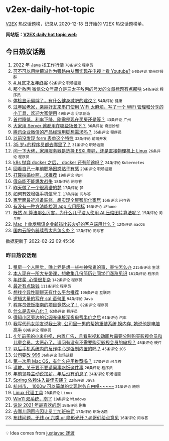 # v2ex-daily-hot-topic

[V2EX](https://www.v2ex.com/) 热议话题榜，记录从 2020-12-18 日开始的 V2EX 热议话题榜单。

**网站版：[V2EX daily hot topic web](https://boojack.github.io/v2ex-daily-hot-topic-web/)**

## 今日热议话题

<!-- TODAY BEGIN -->

1. [2022 年 Java 找工作行情](https://www.v2ex.com/t/835637) `70条评论` `程序员`
1. [可不可以用树莓派作为旁路由从而实现在电视上看 Youtube?](https://www.v2ex.com/t/835585) `64条评论` `宽带症候群`
1. [4 月底才发年终奖](https://www.v2ex.com/t/835572) `62条评论` `职场话题`
1. [那个敖丙 微信公众号简介是三太子敖丙的号发的文章标题有点那啥](https://www.v2ex.com/t/835651) `54条评论` `程序员`
1. [体检显示偏胖了，有什么健身减肥的建议？](https://www.v2ex.com/t/835579) `54条评论` `健康`
1. [过年回老家，亲朋好友来串门使用 WiFi 太麻烦，写了一个 WiFi 管理和分享的小工具，欢迎大家使用](https://www.v2ex.com/t/835565) `49条评论` `分享创造`
1. [首付降低，利率下降，刚需是现在买房还是等？](https://www.v2ex.com/t/835597) `43条评论` `广州`
1. [大家用 Server 酱都用在哪些场景下？](https://www.v2ex.com/t/835547) `36条评论` `奇思妙想`
1. [腾讯企业微信的产品经理用脚想需求吗？](https://www.v2ex.com/t/835641) `35条评论` `程序员`
1. [以前没发现 form 表单这个特性](https://www.v2ex.com/t/835643) `32条评论` `前端开发`
1. [35 岁+的程序员都去哪里了？](https://www.v2ex.com/t/835685) `31条评论` `职场话题`
1. [问一下大佬，家用服务器是选择 ESXI 套娃，还是直接物理机上 Linux](https://www.v2ex.com/t/835688) `26条评论` `程序员`
1. [k8s 抛弃 docker 之后， docker 还有前途吗？](https://www.v2ex.com/t/835619) `24条评论` `Kubernetes`
1. [回看自己一年前职场困惑贴子有感](https://www.v2ex.com/t/835553) `20条评论` `职场话题`
1. [打算拍婚纱照，求推荐](https://www.v2ex.com/t/835642) `19条评论` `杭州`
1. [俄乌能不能爆发战争](https://www.v2ex.com/t/835675) `18条评论` `问与答`
1. [昨天做了一个很离谱的梦](https://www.v2ex.com/t/835550) `17条评论` `梦`
1. [如何有效增强手机信号？](https://www.v2ex.com/t/835546) `17条评论` `问与答`
1. [家里面最近准备装修，想实现全屋智能化家居](https://www.v2ex.com/t/835690) `16条评论` `问与答`
1. [有没有一种方法能检测 app 应用图标](https://www.v2ex.com/t/835540) `16条评论` `iPhone`
1. [既然 AI 算法那么厉害，为什么几乎没人使用 AI 压缩图片算法呢？](https://www.v2ex.com/t/835621) `15条评论` `问与答`
1. [Mac 上收发腾讯企业邮箱比较友好的客户端用什么？](https://www.v2ex.com/t/835656) `12条评论` `macOS`
1. [国内云服务器续费太贵怎么办？](https://www.v2ex.com/t/835614) `12条评论` `问与答`

数据更新于 2022-02-22 09:45:36

<!-- TODAY END -->

### 昨日热议话题

<!-- YESTERDAY BEGIN -->

1. [租房一个人睡觉，晚上老是想一些神神鬼鬼的事，害怕怎么办](https://www.v2ex.com/t/835303) `215条评论` `生活`
1. [本人现在一所大专带课，想收集几份简历让同学们涨涨见识](https://www.v2ex.com/t/835286) `161条评论` `程序员`
1. [年终奖, 心情很复杂](https://www.v2ex.com/t/835402) `142条评论` `程序员`
1. [最近有点缺钱](https://www.v2ex.com/t/835314) `111条评论` `程序员`
1. [想找个异性聊聊天有什么平台推荐](https://www.v2ex.com/t/835291) `106条评论` `互联网`
1. [逻辑大量的写在 sql 语句里](https://www.v2ex.com/t/835439) `94条评论` `Java`
1. [程序员做饭指南的项目竟然火了！](https://www.v2ex.com/t/835363) `82条评论` `程序员`
1. [什么是去中心化？](https://www.v2ex.com/t/835289) `63条评论` `程序员`
1. [得知小区旁边的公园充电桩深夜电费半价之后](https://www.v2ex.com/t/835413) `61条评论` `汽车`
1. [我写代码女朋友说我土狗, 公司里一男的帮她重装系统,换内存, 她说他是电脑高手](https://www.v2ex.com/t/835417) `60条评论` `程序员`
1. [4 年前买的小米电视，内置广告，且看影视和动画片需要分别购买影视会员和儿童会员，太恶心了。请问有没有不需要购买影视会员的电视？](https://www.v2ex.com/t/835310) `46条评论` `硬件`
1. [以后手机系统内的反诈中心是强制内置的吗？](https://www.v2ex.com/t/835486) `45条评论` `iOS`
1. [公司要改 996](https://www.v2ex.com/t/835444) `36条评论` `职场话题`
1. [第一次用 Mac OS，有什么应用推荐吗？](https://www.v2ex.com/t/835362) `27条评论` `问与答`
1. [请教，关于要不要请同事吃饭这件事](https://www.v2ex.com/t/835335) `26条评论` `程序员`
1. [年前领导主动说加薪，年后没有消息了](https://www.v2ex.com/t/835338) `24条评论` `职场话题`
1. [Spring 依赖注入最佳实践？](https://www.v2ex.com/t/835484) `22条评论` `Java`
1. [杭州市， 1000w 可以简单的实现财务自由吗~~~~~](https://www.v2ex.com/t/835476) `21条评论` `随想`
1. [Linux 代理工具](https://www.v2ex.com/t/835321) `20条评论` `Linux`
1. [Win11 双系统，崩了](https://www.v2ex.com/t/835345) `19条评论` `Windows`
1. [说说 2021 年最喜欢的剧](https://www.v2ex.com/t/835348) `18条评论` `剧集`
1. [去哪儿网回应因让员工加班被罚](https://www.v2ex.com/t/835391) `17条评论` `职场话题`
1. [布线问题，无线 or 六类 or 隐形光纤？老哥们给点意见](https://www.v2ex.com/t/835510) `16条评论` `问与答`

<!-- YESTERDAY END -->

---

💡 Idea comes from [justjavac 迷渡](https://github.com/justjavac/)
